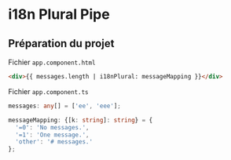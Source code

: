# i18n Plural Pipe

## Préparation du projet

Fichier `app.component.html`

```html
<div>{{ messages.length | i18nPlural: messageMapping }}</div>
```

Fichier `app.component.ts`

```ts
messages: any[] = ['ee', 'eee'];

messageMapping: {[k: string]: string} = {
  '=0': 'No messages.', 
  '=1': 'One message.', 
  'other': '# messages.'
};
```
